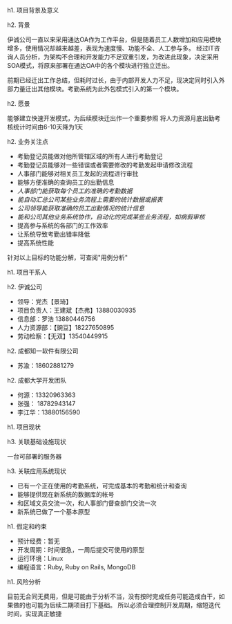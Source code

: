 h1. 项目背景及意义

h2. 背景

伊诚公司一直以来采用通达OA作为工作平台，但是随着员工人数增加和应用模块增多，使用情况却越来越差，表现为速度慢、功能不全、人工参与多。
经过IT咨询人员分析，为架构不合理和开发能力不足双重引发，为改进此现象，决定采用SOA模式，将原来部署在通达OA中的各个模块进行独立迁出。

前期已经迁出工作总结，但耗时过长，由于内部开发人力不足，现决定同时引入外部力量迁出其他模块。考勤系统为此外包模式引入的第一个模块。

h2. 愿景

能够建立快速开发模式，为后续模块迁出作一个重要参照
将人力资源月底出勤考核统计时间由6-10天降为1天

h2. 业务关注点

* 考勤登记员能做对他所管辖区域的所有人进行考勤登记
* 考勤登记员能够对一些错误或者需要修改的考勤发起申请修改流程
* 人事部门能够对相关员工发起的流程进行审批
* 能够方便准确的查询员工的出勤信息 
* *人事部门能获取每个员工的准确的考勤数据*
* *能自动汇总公司某些业务流程上需要的统计数据或报表*
* *公司领导能获取准确的员工出勤情况的统计信息*
* *能和公司其他业务系统协作，自动化的完成某些业务流程，如病假审核*
* 提高参与系统的各部门的工作效率
* 让系统导致考勤出错率降低
* 提高系统性能

针对以上目标的功能分解，可查阅"用例分析"

h1. 项目干系人

h2. 伊诚公司 

* 领导：党杰【景琦】
* 项目负责人：王建斌【杰弗】13880030935
* 信息部：罗浩 13880446756
* 人力资源部：【豌豆】18227650895
* 劳动检察：【无双】13540449915

h2. 成都知一软件有限公司  
  
* 苏渝：18602881279

h2. 成都大学开发团队

* 何源：13320963363
* 张强： 18782943147
* 李江华：13880156590  

h1. 项目现状

h3. 关联基础设施现状

一台可部署的服务器

h3. 关联应用系统现状

* 已有一个正在使用的考勤系统，可完成基本的考勤和统计和查询
* 能够提供现在新系统的数据库的帐号
* 和区域文员交流一次，和人事部门督查部门交流一次
* 新系统已做了一个基本原型

h1. 假定和约束

* 预计经费：暂无
* 开发周期：时间很急，一周后提交可使用的原型
* 运行环境：Linux
* 编程语言：Ruby, Ruby on Rails, MongoDB

h1. 风险分析

目前无合同无费用，但是可能由于分析不当，没有按时完成任务可能造成白干，如果做的也可能为后续二期项目打下基础。
所以必须合理控制开发周期，缩短迭代时间，实现真正敏捷
